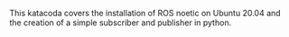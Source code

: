 This katacoda covers the installation of ROS noetic on Ubuntu 20.04 and the creation of a simple subscriber and publisher in python.